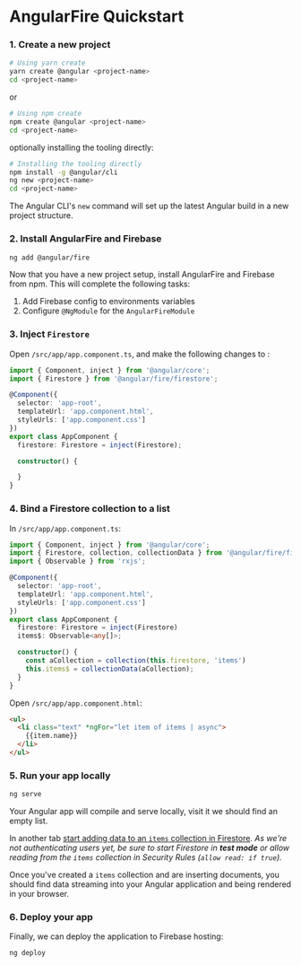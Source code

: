 # AngularFire Quickstart

### 1. Create a new project

```bash
# Using yarn create
yarn create @angular <project-name>
cd <project-name>
```
or 

```bash
# Using npm create
npm create @angular <project-name>
cd <project-name>
```

optionally installing the tooling directly:
```bash
# Installing the tooling directly
npm install -g @angular/cli
ng new <project-name>
cd <project-name>
```

The Angular CLI's `new` command will set up the latest Angular build in a new project structure.

### 2. Install AngularFire and Firebase

```bash
ng add @angular/fire
```

Now that you have a new project setup, install AngularFire and Firebase from npm. This will complete the following tasks:

1. Add Firebase config to environments variables
2. Configure `@NgModule` for the `AngularFireModule`

### 3. Inject `Firestore`

Open `/src/app/app.component.ts`, and make the following changes to :

```ts
import { Component, inject } from '@angular/core';
import { Firestore } from '@angular/fire/firestore';

@Component({
  selector: 'app-root',
  templateUrl: 'app.component.html',
  styleUrls: ['app.component.css']
})
export class AppComponent {
  firestore: Firestore = inject(Firestore);

  constructor() {

  }
}
```

### 4. Bind a Firestore collection to a list

In `/src/app/app.component.ts`:

```ts
import { Component, inject } from '@angular/core';
import { Firestore, collection, collectionData } from '@angular/fire/firestore';
import { Observable } from 'rxjs';

@Component({
  selector: 'app-root',
  templateUrl: 'app.component.html',
  styleUrls: ['app.component.css']
})
export class AppComponent {
  firestore: Firestore = inject(Firestore)
  items$: Observable<any[]>;

  constructor() {
    const aCollection = collection(this.firestore, 'items')
    this.items$ = collectionData(aCollection);
  }
}
```

Open `/src/app/app.component.html`:

```html
<ul>
  <li class="text" *ngFor="let item of items | async">
    {{item.name}}
  </li>
</ul>
```

### 5. Run your app locally

```bash
ng serve
```

Your Angular app will compile and serve locally, visit it we should find an empty list.

In another tab [start adding data to an `items` collection in Firestore](https://firebase.google.com/docs/firestore/manage-data/add-data). *As we're not authenticating users yet, be sure to start Firestore in **test mode** or allow reading from the `items` collection in Security Rules (`allow read: if true`).*

Once you've created a `items` collection and are inserting documents, you should find data streaming into your Angular application and being rendered in your browser.

### 6. Deploy your app

Finally, we can deploy the application to Firebase hosting:

```bash
ng deploy
```
